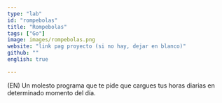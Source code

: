 ```yaml
---
type: "lab"
id: "rompebolas"
title: "Rompebolas"
tags: ["Go"]
image: images/rompebolas.png
website: "link pag proyecto (si no hay, dejar en blanco)"
github: ""
english: true

---
```


(EN) Un molesto programa que te pide que cargues tus horas diarias en determinado momento del día.